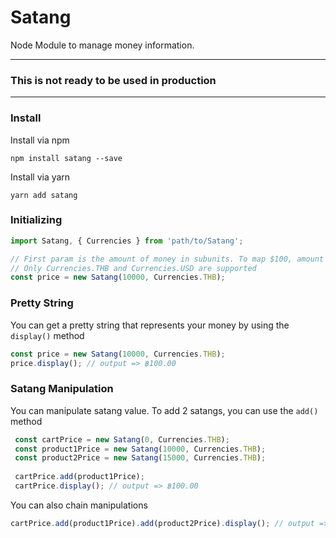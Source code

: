 # Satang
Node Module to manage money information.

-------
### This is not ready to be used in production
-------

### Install

Install via npm
```
npm install satang --save
```

Install via yarn
```
yarn add satang
```

### Initializing

```javascript
import Satang, { Currencies } from 'path/to/Satang';

// First param is the amount of money in subunits. To map $100, amount should be 10000.
// Only Currencies.THB and Currencies.USD are supported
const price = new Satang(10000, Currencies.THB); 
```

### Pretty String

You can get a pretty string that represents your money by using the `display()` method

```javascript
const price = new Satang(10000, Currencies.THB);
price.display(); // output => ฿100.00
```

### Satang Manipulation

You can manipulate satang value. To add 2 satangs, you can use the `add()` method

```javascript
 const cartPrice = new Satang(0, Currencies.THB);
 const product1Price = new Satang(10000, Currencies.THB);
 const product2Price = new Satang(15000, Currencies.THB);
 
 cartPrice.add(product1Price);
 cartPrice.display(); // output => ฿100.00
```

You can also chain manipulations

```javascript
cartPrice.add(product1Price).add(product2Price).display(); // output => ฿250.00
```
